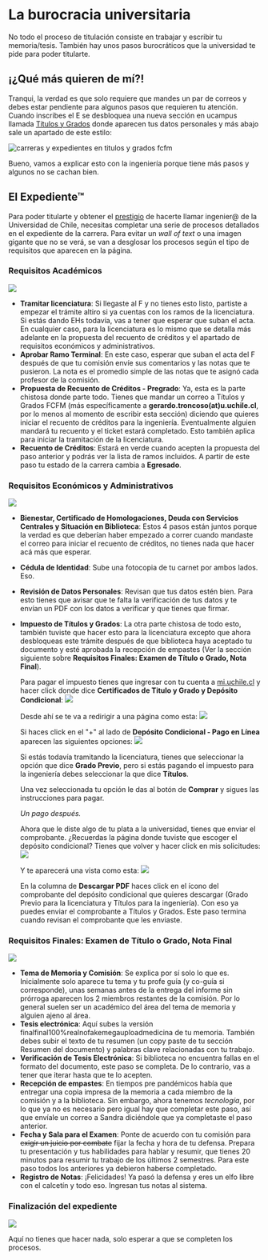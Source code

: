 # La burocracia universitaria

No todo el proceso de titulación consiste en trabajar y escribir tu memoria/tesis. También hay unos pasos burocráticos que la universidad te pide para poder titularte.

## ¡¿Qué más quieren de mí?!

Tranqui, la verdad es que solo requiere que mandes un par de correos y debes estar pendiente para algunos pasos que requieren tu atención. Cuando inscribes el E se desbloquea una nueva sección en ucampus llamada [Títulos y Grados](https://ucampus.uchile.cl/m/fcfm_titulacion2/) donde aparecen tus datos personales y más abajo sale un apartado de este estilo:

![carreras y expedientes en titulos y grados fcfm](../_static/Titulacion/carreras.jpg)

Bueno, vamos a explicar esto con la ingeniería porque tiene más pasos y algunos no se cachan bien.

## El Expediente™

Para poder titularte y obtener el [prestigio](https://http2.mlstatic.com/kit-10-chocolate-nestle-prestigio-D_NQ_NP_996339-MLB26579473295_122017-F.jpg) de hacerte llamar ingenier@ de la Universidad de Chile, necesitas completar una serie de procesos detallados en el expediente de la carrera. Para evitar un _wall of text_ o una imagen gigante que no se verá, se van a desglosar los procesos según el tipo de requisitos que aparecen en la página.

### Requisitos Académicos

![](../_static/Titulacion/expediente_1.png)

* **Tramitar licenciatura**: Si llegaste al F y no tienes esto listo, partiste a empezar el trámite altiro si ya cuentas con los ramos de la licenciatura. Si estás dando EHs todavía, vas a tener que esperar que suban el acta. En cualquier caso, para la licenciatura es lo mismo que se detalla más adelante en la propuesta del recuento de créditos y el apartado de requisitos económicos y administrativos.
* **Aprobar Ramo Terminal**: En este caso, esperar que suban el acta del F después de que tu comisión envíe sus comentarios y las notas que te pusieron. La nota es el promedio simple de las notas que te asignó cada profesor de la comisión.
* **Propuesta de Recuento de Créditos - Pregrado**: Ya, esta es la parte chistosa donde parte todo. Tienes que mandar un correo a Títulos y Grados FCFM (más específicamente a **gerardo.troncoso(at)u.uchile.cl**, por lo menos al momento de escribir esta sección) diciendo que quieres iniciar el recuento de créditos para la ingeniería. Eventualmente alguien mandará tu recuento y el ticket estará completado. Esto también aplica para iniciar la tramitación de la licenciatura.
* **Recuento de Créditos**: Estará en verde cuando acepten la propuesta del paso anterior y podrás ver la lista de ramos incluidos. A partir de este paso tu estado de la carrera cambia a **Egresado**.

### Requisitos Económicos y Administrativos

![](../_static/Titulacion/expediente_2.png)

* **Bienestar, Certificado de Homologaciones, Deuda con Servicios Centrales y Situación en Biblioteca**: Estos 4 pasos están juntos porque la verdad es que deberían haber empezado a correr cuando mandaste el correo para iniciar el recuento de créditos, no tienes nada que hacer acá más que esperar.
* **Cédula de Identidad**: Sube una fotocopia de tu carnet por ambos lados. Eso.
* **Revisión de Datos Personales**: Revisan que tus datos estén bien. Para esto tienes que avisar que te falta la verificación de tus datos y te envían un PDF con los datos a verificar y que tienes que firmar.
* **Impuesto de Títulos y Grados**: La otra parte chistosa de todo esto, también tuviste que hacer esto para la licenciatura excepto que ahora desbloqueas este trámite después de que biblioteca haya aceptado tu documento y esté aprobada la recepción de empastes (Ver la sección siguiente sobre **Requisitos Finales: Examen de Título o Grado, Nota Final**).

    Para pagar el impuesto tienes que ingresar con tu cuenta a [mi.uchile.cl](https://mi.uchile.cl) y hacer click donde dice **Certificados de Titulo y Grado y Depósito Condicional**:
    ![](../_static/Titulacion/miuchile.png)

    Desde ahí se te va a redirigir a una página como esta:
    ![](../_static/Titulacion/impuesto1.png)

    Si haces click en el "+" al lado de **Depósito Condicional - Pago en Línea** aparecen las siguientes opciones:
    ![](../_static/Titulacion/impuesto2.png)

    Si estás todavía tramitando la licenciatura, tienes que seleccionar la opción que dice **Grado Previo**, pero si estás pagando el impuesto para la ingeniería debes seleccionar la que dice **Títulos**.

    Una vez seleccionada tu opción le das al botón de **Comprar** y sigues las instrucciones para pagar.

    _Un pago después._

    Ahora que le diste algo de tu plata a la universidad, tienes que enviar el comprobante. ¿Recuerdas la página donde tuviste que escoger el depósito condicional? Tienes que volver y hacer click en mis solicitudes:
    ![](../_static/Titulacion/impuesto-comprobante1.png)

    Y te aparecerá una vista como esta:
    ![](../_static/Titulacion/impuesto-comprobante2.png)

    En la columna de **Descargar PDF** haces click en el ícono del comprobante del depósito condicional que quieres descargar (Grado Previo para la licenciatura y Títulos para la ingeniería). Con eso ya puedes enviar el comprobante a Títulos y Grados. Este paso termina cuando revisan el comprobante que les enviaste.

### Requisitos Finales: Examen de Título o Grado, Nota Final

![](../_static/Titulacion/expediente_3.png)

* **Tema de Memoria y Comisión**: Se explica por sí solo lo que es. Inicialmente solo aparece tu tema y tu profe guía (y co-guía si corresponde), unas semanas antes de la entrega del informe sin prórroga aparecen los 2 miembros restantes de la comisión. Por lo general suelen ser un académico del área del tema de memoria y alguien ajeno al área.
* **Tesis electrónica**: Aquí subes la versión finalfinal100%realnofakemegauploadmedicina de tu memoria. También debes subir el texto de tu resumen (un copy paste de tu sección Resumen del documento) y palabras clave relacionadas con tu trabajo.
* **Verificación de Tesis Electrónica**: Si biblioteca no encuentra fallas en el formato del documento, este paso se completa. De lo contrario, vas a tener que iterar hasta que te lo acepten.
* **Recepción de empastes**: En tiempos pre pandémicos había que entregar una copia impresa de la memoria a cada miembro de la comisión y a la biblioteca. Sin embargo, ahora tenemos _tecnología_, por lo que ya no es necesario pero igual hay que completar este paso, así que envíale un correo a Sandra diciéndole que ya completaste el paso anterior.
* **Fecha y Sala para el Examen**: Ponte de acuerdo con tu comisión para ~~exigir un juicio por combate~~ fijar la fecha y hora de tu defensa. Prepara tu presentación y tus habilidades para hablar y resumir, que tienes 20 minutos para resumir tu trabajo de los últimos 2 semestres. Para este paso todos los anteriores ya debieron haberse completado.
* **Registro de Notas**: ¡Felicidades! Ya pasó la defensa y eres un elfo libre con el calcetín y todo eso. Ingresan tus notas al sistema.

### Finalización del expediente

![](../_static/Titulacion/expediente_4.png)

Aquí no tienes que hacer nada, solo esperar a que se completen los procesos.